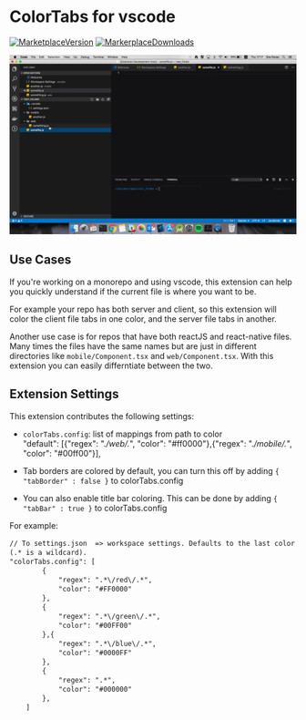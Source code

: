 # ColorTabs for vscode

[![MarketplaceVersion](https://vsmarketplacebadge.apphb.com/version/orepor.color-tabs-vscode-ext.svg)](https://marketplace.visualstudio.com/items?itemName=orepor.color-tabs-vscode-ext#overview)
[![MarkerplaceDownloads](https://vsmarketplacebadge.apphb.com/downloads/orepor.color-tabs-vscode-ext.svg)](https://marketplace.visualstudio.com/items?itemName=orepor.color-tabs-vscode-ext#overview)

![Alt Text](./docs/example_gif.gif)

## Use Cases

If you're working on a monorepo and using vscode, this extension can help you quickly understand if the current file is where you want to be.

For example your repo has both server and client, so this extension will color the client file tabs in one color, and the server file tabs in another.

Another use case is for repos that have both reactJS and react-native files.
Many times the files have the same names but are just in different directories like `mobile/Component.tsx` and `web/Component.tsx`.
With this extension you can easily differntiate between the two.



## Extension Settings

This extension contributes the following settings:

* `colorTabs.config`:  list of mappings from path to color         
"default": [{"regex": ".*\/web\/.*", "color": "#ff0000"},{"regex": ".*\/mobile\/.*", "color":  "#00ff00"}],

* Tab borders are colored by default, you can turn this off by adding `{ "tabBorder" : false }` to colorTabs.config 

* You can also enable title bar coloring. This can be done by adding `{ "tabBar" : true }` to colorTabs.config

For example: 

```
// To settings.json  => workspace settings. Defaults to the last color (.* is a wildcard).
"colorTabs.config": [
        {
            "regex": ".*\/red\/.*",
            "color": "#FF0000"
        },
        {
            "regex": ".*\/green\/.*",
            "color": "#00FF00"
        },{
            "regex": ".*\/blue\/.*",
            "color": "#0000FF"
        },
        {
            "regex": ".*",
            "color": "#000000"
        },
    ]
```

